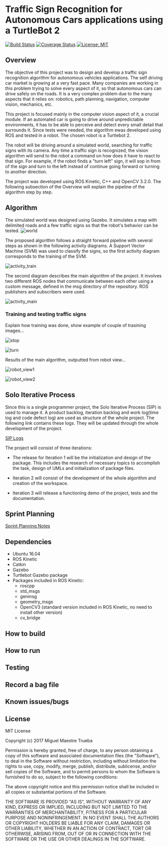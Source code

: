 # Traffic Sign Recognition for Autonomous Cars applications using a TurtleBot 2
[![Build Status](https://travis-ci.org/MichiMaestre/traffic_sign_recognition.svg?branch=master)](https://travis-ci.org/MichiMaestre/traffic_sign_recognition)
[![Coverage Status](https://coveralls.io/repos/github/MichiMaestre/traffic_sign_recognition/badge.svg?branch=master)](https://coveralls.io/github/MichiMaestre/traffic_sign_recognition?branch=master)
[![License: MIT](https://img.shields.io/badge/License-MIT-yellow.svg)](https://opensource.org/licenses/MIT)

## Overview

The objective of this project was to design and develop a traffic sign recognition algorithm  for autonomous vehicles applications. The self driving car market is growing at a very fast pace. Many companies are working in this problem trying to solve every aspect of it, so that autonomous cars can drive safely on the roads. It is a very complex problem due to the many aspects that it relies on: robotics, path planning, navigation, computer vision, mechanics, etc.

This project is focused mainly in the computer vision aspect of it, a crucial module. If an automated car is going to drive around unpredictable environments, it has to be able to perceive and detect every small detail that surrounds it. Since tests were needed, the algorithm ewas developed using ROS and tested in a robot. The chosen robot is a Turtlebot 2. 

The robot will be driving around a simulated world, searching for traffic signs with its camera. Any time a traffic sign is recognized, the vision algorithm will send to the robot a command on how does it have to react to that sign. For example, if the robot finds a "turn left" sign, it will sop in from of the sign and turn to the left instead of continue going forward or turning to another direction. 

The project was developed using ROS Kinetic, C++ and OpenCV 3.2.0. The following subsection of the Overview will explain the pipeline of the algorithm step by step.

## Algorithm

The simulated world was designed using Gazebo. It simulates a map with delimited roads and a few traffic signs so that the robot's behavior can be tested.
![world](https://github.com/MichiMaestre/traffic_sign_recognition/blob/master/Images/rsz_world_view.png)

The proposed algorithm follows a straight forward pipeline with several steps as shown in the following activity diagrams. A Support Vector Machine (SVM) was used to classify the signs, so the first activity diagram corresponds to the training of the SVM.
 
![activity_train](https://github.com/MichiMaestre/traffic_sign_recognition/blob/master/UML/revised/Training_ActivityUML_revised.png)

The second diagram describes the main algorithm of the project. It involves two different ROS nodes that communicate between each other using a custom message, defined in the msg directory of the repository. ROS publishers and subscribers were used. 

![activity_main](https://github.com/MichiMaestre/traffic_sign_recognition/blob/master/UML/revised/Main_ActivityUML_Revised.png)

### Training and testing traffic signs
Explain how training was done, show example of couple of trasining images...

![stop](https://github.com/MichiMaestre/traffic_sign_recognition/blob/master/Images/Training_Images/3/00546_00002.ppm)

![turn](https://github.com/MichiMaestre/traffic_sign_recognition/blob/master/Images/Training_Images/2/00031_00001.ppm)

Results of the main algorithm, outputted from robot view...

![robot_view1](https://github.com/MichiMaestre/traffic_sign_recognition/blob/master/Images/robot_view1.png)

![robot_view2](https://github.com/MichiMaestre/traffic_sign_recognition/blob/master/Images/robot_view2.png)


## Solo Iterative Process

Since this is a single programmer project, the Solo Iterative Process (SIP) is used to manage it. A product backlog, iteration backlog and work log(time log and code defect log) are used as structure of the whole project. The following link contains these logs. They will be updated through the whole development of the project.

[SIP Logs](https://docs.google.com/spreadsheets/d/1DNZGOJKaiTatEUviT9Bw6kG5VXIltuus_LCciD0hvZM/edit#gid=756841136)

The project will consist of three iterations:

* The release for Iteration 1 will be the initialization and design of the package. This includes the research of necessary topics to accomplish the task, design of UMLs and initialization of package files.

* Iteration 2 will consist of the development of the whole algorithm and creation of the workspace. 

* Iteration 3 will release a functioning demo of the project, tests and the documentation.

## Sprint Planning

[Sprint Planning Notes](https://docs.google.com/a/terpmail.umd.edu/document/d/1WolcIaDy4VU08c1Y5FMh5BDelXJmd_aV6ZwrNPDOnlo/edit?usp=sharing)

## Dependencies

* Ubuntu 16.04
* ROS Kinetic
* Catkin
* Gazebo
* Turtlebot Gazebo package
* Packages included in ROS Kinetic:
	* roscpp
	* std_msgs
	* genmsg
	* geometry_msgs
	* OpenCV3 (standard version included in ROS Kinetic, no need to install other version)
	* cv_bridge

## How to build

## How to run

## Testing

## Record a bag file

## Known issues/bugs

## License

MIT License

Copyright (c) 2017 Miguel Maestre Trueba

Permission is hereby granted, free of charge, to any person obtaining a copy of this software and associated documentation files (the "Software"), to deal in the Software without restriction, including without limitation the rights to use, copy, modify, merge, publish, distribute, sublicense, and/or sell copies of the Software, and to permit persons to whom the Software is furnished to do so, subject to the following conditions:

The above copyright notice and this permission notice shall be included in all copies or substantial portions of the Software.

THE SOFTWARE IS PROVIDED "AS IS", WITHOUT WARRANTY OF ANY KIND, EXPRESS OR IMPLIED, INCLUDING BUT NOT LIMITED TO THE WARRANTIES OF MERCHANTABILITY, FITNESS FOR A PARTICULAR PURPOSE AND NONINFRINGEMENT. IN NO EVENT SHALL THE AUTHORS OR COPYRIGHT HOLDERS BE LIABLE FOR ANY CLAIM, DAMAGES OR OTHER LIABILITY, WHETHER IN AN ACTION OF CONTRACT, TORT OR OTHERWISE, ARISING FROM, OUT OF OR IN CONNECTION WITH THE SOFTWARE OR THE USE OR OTHER DEALINGS IN THE SOFTWARE.
